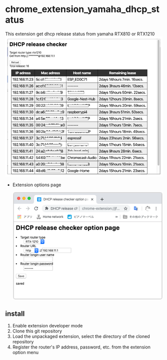 # chrome_extension_yamaha_dhcp_status
This extension get dhcp release status from yamaha RTX810 or RTX1210
![](./img/popup.png)

* Extension options page

  ![](./img/option.png)

## install

1. Enable extension developer mode
2. Clone this git repository
3. Load the unpackaged extension, select the directory of the cloned repository
4. Register the router's IP address, password, etc. from the extension option menu


